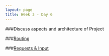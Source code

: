 ```yaml
---
layout: page
title: Week 3 - Day 6
---
```


###Discuss aspects and architecture of Project

###[Routing](http://laravel.com/docs/routing)

###[Requests & Input](http://laravel.com/docs/requests)
